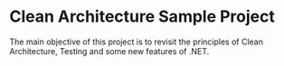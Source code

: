 # Clean Architecture Sample Project

The main objective of this project is to revisit the principles of Clean Architecture, Testing and some new features of .NET.
 
